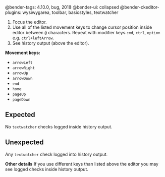 @bender-tags: 4.10.0, bug, 2018
@bender-ui: collapsed
@bender-ckeditor-plugins: wysiwygarea, toolbar, basicstyles, textwatcher

1. Focus the editor.
1. Use all of the listed movement keys to change cursor position inside editor between `@` characters. Repeat with
   modifier keys `cmd`, `ctrl`, `option` e.g. `ctrl+leftArrow`.
1. See history output (above the editor).

**Movement keys:**

* `arrowLeft`
* `arrowRight`
* `arrowUp`
* `arrowDown`
* `end`
* `home`
* `pageUp`
* `pageDown`

## Expected

No `textwatcher` checks logged inside history output.

## Unexpected

Any `textwatcher` check logged into history output.

**Other details** If you use different keys than listed above the editor you may see logged checks inside history
output.
